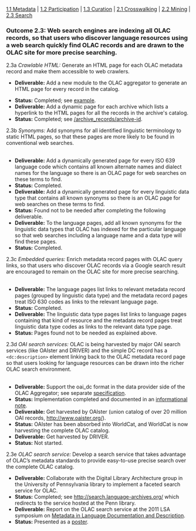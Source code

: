 [1.1 Metadata](Metadata.md) | [1.2 Participation](Participation.md) | [1.3 Curation](Curation.md) | [2.1 Crosswalking](Crosswalking.md) | [2.2 Mining](Mining.md) | [2.3 Search](Search.md)

### Outcome 2.3: Web search engines are indexing all OLAC records, so that users who discover language resources using a web search quickly find OLAC records and are drawn to the OLAC site for more precise searching. ###

2.3a _Crawlable HTML:_ Generate an HTML page for each OLAC metadata record and make them accessible to web crawlers.

  * **Deliverable:** Add a new module to the OLAC aggregator to generate an HTML page for every record in the catalog.<br>
<ul><li><b>Status:</b> Completed; see <a href='http://www.language-archives.org/item/oai:clal.cornell.edu:clal1'>example</a>.<br>
</li><li><b>Deliverable:</b> Add a dynamic page for each archive which lists a hyperlink to the HTML pages for all the records in the archive's catalog.<br>
</li><li><b>Status:</b> Completed; see <a href='http://www.language-archives.org/archive_records/'>/archive_records/archive-id</a>.<br></li></ul>

2.3b <i>Synonyms:</i> Add synonyms for all identified linguistic terminology to static HTML pages, so that these pages are more likely to be found in conventional web searches.<br>
<br>
<ul><li><b>Deliverable:</b> Add a dynamically generated page for every ISO 639 language code which contains all known alternate names and dialect names for the language so there is an OLAC page for web searches on these terms to find.<br>
</li><li><b>Status:</b> Completed.<br>
</li><li><b>Deliverable:</b> Add a dynamically generated page for every linguistic data type that contains all known synonyms so there is an OLAC page for web searches on these terms to find.<br>
</li><li><b>Status:</b> Found not to be needed after completing the following deliverable.<br>
</li><li><b>Deliverable:</b> To the language pages, add all known synonyms for the linguistic data types that OLAC has indexed for the particular language so that web searches including a language name and a data type will find these pages.<br>
</li><li><b>Status:</b> Completed.<br></li></ul>

2.3c <i>Embedded queries:</i> Enrich metadata record pages with OLAC query links, so that users who discover OLAC records via a Google search result are encouraged to remain on the OLAC site for more precise searching.<br>
<br>
<ul><li><b>Deliverable:</b> The language pages list links to relevant metadata record pages (grouped by linguistic data type) and the metadata record pages treat ISO 630 codes as links to the relevant language page.<br>
</li><li><b>Status:</b> Completed.<br>
</li><li><b>Deliverable:</b> The linguistic data type pages list links to language pages containing that kind of resource and the metadata record pages treat linguistic data type codes as links to the relevant data type page.<br>
</li><li><b>Status:</b> Pages found not to be needed as explained above.<br></li></ul>

2.3d <i>OAI search services:</i> OLAC is being harvested by major OAI search services (like OAIster and DRIVER) and the simple DC record has a <code>&lt;dc:description&gt;</code> element linking back to the OLAC metadata record page so that users looking for language resources can be drawn into the richer OLAC search environment.<br>
<br>
<ul><li><b>Deliverable:</b> Support the oai_dc format in the data provider side of the OLAC Aggregator; see separate <a href='DisplayFormatAndDCCrosswalk.md'>specification</a>.<br>
</li><li><b>Status:</b> Implementation completed and documented in an <a href='http://www.language-archives.org/NOTE/olac_display.html'>informational note</a>.<br>
</li><li><b>Deliverable:</b> Get harvested by OAIster (union catalog of over 20 million OAI records, <a href='http://www.oaister.org/'>http://www.oaister.org/</a>).<br>
</li><li><b>Status:</b> OAIster has been absorbed into WorldCat, and WorldCat is now harvesting the complete OLAC catalog.<br>
</li><li><b>Deliverable:</b> Get harvested by DRIVER.<br>
</li><li><b>Status:</b> Not started.<br></li></ul>

2.3e <i>OLAC search service:</i> Develop a search service that takes advantage of  OLAC’s metadata standards to provide easy-to-use precise search over the complete OLAC catalog.<br>
<ul><li><b>Deliverable:</b> Collaborate with the Digital Library Architecture group in the University of Pennsylvania library to implement a faceted search service for OLAC.<br>
</li><li><b>Status:</b> Completed; see <a href='http://search.language-archives.org/'>http://search.language-archives.org/</a> which redirects to the service hosted at the Penn library.<br>
</li><li><b>Deliverable:</b> Report on the OLAC search service at the 2011 LSA symposium on <a href='http://www.hrelp.org/events/external/lsa2011/'>Metadata in Language Documentation and Description</a>.<br>
</li><li><b>Status:</b> Presented as a <a href='http://www.hrelp.org/events/external/lsa2011/assets/LSA2011_BirdSimons_poster.pdf'>poster</a>.